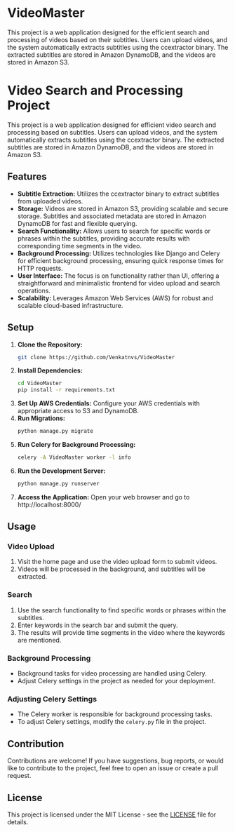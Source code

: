 # VideoMaster
This project is a web application designed for the efficient search and processing of videos based on their subtitles. Users can upload videos, and the system automatically extracts subtitles using the ccextractor binary. The extracted subtitles are stored in Amazon DynamoDB, and the videos are stored in Amazon S3.

# Video Search and Processing Project

This project is a web application designed for efficient video search and processing based on subtitles. Users can upload videos, and the system automatically extracts subtitles using the ccextractor binary. The extracted subtitles are stored in Amazon DynamoDB, and the videos are stored in Amazon S3.

## Features

- **Subtitle Extraction:** Utilizes the ccextractor binary to extract subtitles from uploaded videos.
- **Storage:** Videos are stored in Amazon S3, providing scalable and secure storage. Subtitles and associated metadata are stored in Amazon DynamoDB for fast and flexible querying.
- **Search Functionality:** Allows users to search for specific words or phrases within the subtitles, providing accurate results with corresponding time segments in the video.
- **Background Processing:** Utilizes technologies like Django and Celery for efficient background processing, ensuring quick response times for HTTP requests.
- **User Interface:** The focus is on functionality rather than UI, offering a straightforward and minimalistic frontend for video upload and search operations.
- **Scalability:** Leverages Amazon Web Services (AWS) for robust and scalable cloud-based infrastructure.

## Setup

1. **Clone the Repository:**
   ```bash
   git clone https://github.com/Venkatnvs/VideoMaster
   ```
2. **Install Dependencies:**
   ```bash
   cd VideoMaster
   pip install -r requirements.txt
   ```
3. **Set Up AWS Credentials:**
   Configure your AWS credentials with appropriate access to S3 and DynamoDB.
4. **Run Migrations:**
   ```bash
   python manage.py migrate
   ```
5. **Run Celery for Background Processing:**
   ```bash
   celery -A VideoMaster worker -l info
   ```
6. **Run the Development Server:**
   ```bash
   python manage.py runserver
   ```
7. **Access the Application:**
   Open your web browser and go to http://localhost:8000/

## Usage

### Video Upload

1. Visit the home page and use the video upload form to submit videos.
2. Videos will be processed in the background, and subtitles will be extracted.

### Search

1. Use the search functionality to find specific words or phrases within the subtitles.
2. Enter keywords in the search bar and submit the query.
3. The results will provide time segments in the video where the keywords are mentioned.

### Background Processing

- Background tasks for video processing are handled using Celery.
- Adjust Celery settings in the project as needed for your deployment.

### Adjusting Celery Settings

- The Celery worker is responsible for background processing tasks.
- To adjust Celery settings, modify the `celery.py` file in the project.

## Contribution

Contributions are welcome! If you have suggestions, bug reports, or would like to contribute to the project, feel free to open an issue or create a pull request.

## License

This project is licensed under the MIT License - see the [LICENSE](LICENSE) file for details.
